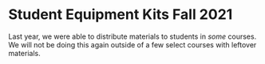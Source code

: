 # Student Equipment Kits Fall 2021 
Last year, we were able to distribute materials to students in *some* courses. We will not be doing this again outside of a few select courses with leftover materials.
